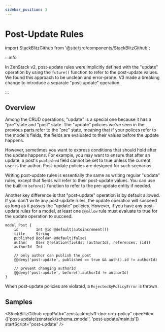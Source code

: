 ```yaml
---
sidebar_position: 3
---
```


# Post-Update Rules

import StackBlitzGithub from '@site/src/components/StackBlitzGithub';

:::info

In ZenStack v2, post-update rules were implicitly defined with the "update" operation by using the `future()` function to refer to the post-update values. We found this approach to be unclean and error-prone. V3 made a breaking change to introduce a separate "post-update" operation.

:::

## Overview

Among the CRUD operations, "update" is a special one because it has a "pre" state and "post" state. The "update" policies we've seen in the previous parts refer to the "pre" state, meaning that if your polices refer to the model's fields, the fields are evaluated to their values before the update happens.

However, sometimes you want to express conditions that should hold after the update happens. For example, you may want to ensure that after an update, a post's `published` field cannot be set to true unless the current user is the author. Post-update policies are designed for such scenarios.

Writing post-update rules is essentially the same as writing regular "update" rules, except that fields will refer to their post-update values. You can use the built-in `before()` function to refer to the pre-update entity if needed.

Another key difference is that "post-update" operation is by default allowed. If you don't write any post-update rules, the update operation will succeed as long as it passes the "update" policies. However, if you have any post-update rules for a model, at least one `@@allow` rule must evaluate to true for the update operation to succeed.

```zmodel
model Post {
    id        Int @id @default(autoincrement())
    title     String
    published Boolean @default(false)
    author    User @relation(fields: [authorId], references: [id])
    authorId  Int

    // only author can publish the post
    @@deny('post-update', published == true && auth().id != authorId)

    // prevent changing authorId
    @@deny('post-update', before().authorId != authorId)
}
```

When post-update policies are violated, a `RejectedByPolicyError` is thrown.

## Samples

<StackBlitzGithub repoPath="zenstackhq/v3-doc-orm-policy" openFile={['post-update/zenstack/schema.zmodel', 'post-update/main.ts']} startScript="post-update" />

